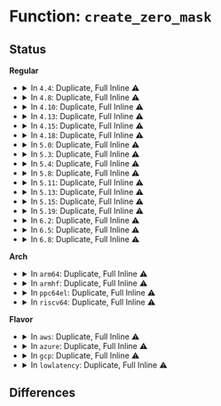 # Function: <code>create_zero_mask</code>

## Status
<b>Regular</b>
<ul>
<li>
<details>
<summary>In <code>4.4</code>: Duplicate, Full Inline ⚠️</summary>

**Collision:** Static Duplication

**Inline:** Full

**Transformation:** False

**Instances:**

```
In fs/namei.c (ffffffff8121a07a)
Location: arch/x86/include/asm/word-at-a-time.h:58
Inline: True
Inline callers:
  - fs/namei.c:link_path_walk
```
```
In lib/string.c (ffffffff813f18c1)
Location: arch/x86/include/asm/word-at-a-time.h:58
Inline: True
Inline callers:
  - lib/string.c:strscpy
```
```
In lib/strncpy_from_user.c (0)
Location: arch/x86/include/asm/word-at-a-time.h:58
Inline: True
```
```
In lib/strnlen_user.c (0)
Location: arch/x86/include/asm/word-at-a-time.h:58
Inline: True
```
</details>
</li>
<li>
<details>
<summary>In <code>4.8</code>: Duplicate, Full Inline ⚠️</summary>

**Collision:** Static Duplication

**Inline:** Full

**Transformation:** False

**Instances:**

```
In fs/namei.c (ffffffff81240717)
Location: arch/x86/include/asm/word-at-a-time.h:58
Inline: True
Inline callers:
  - fs/namei.c:link_path_walk
  - fs/namei.c:hashlen_string
```
```
In lib/string.c (ffffffff8143824a)
Location: arch/x86/include/asm/word-at-a-time.h:58
Inline: True
Inline callers:
  - lib/string.c:strscpy
```
```
In lib/strncpy_from_user.c (ffffffff81461ad2)
Location: arch/x86/include/asm/word-at-a-time.h:58
Inline: True
Inline callers:
  - lib/strncpy_from_user.c:strncpy_from_user
```
```
In lib/strnlen_user.c (ffffffff81461cc1)
Location: arch/x86/include/asm/word-at-a-time.h:58
Inline: True
Inline callers:
  - lib/strnlen_user.c:strlen_user
  - lib/strnlen_user.c:strnlen_user
```
</details>
</li>
<li>
<details>
<summary>In <code>4.10</code>: Duplicate, Full Inline ⚠️</summary>

**Collision:** Static Duplication

**Inline:** Full

**Transformation:** False

**Instances:**

```
In fs/namei.c (ffffffff81252bf7)
Location: arch/x86/include/asm/word-at-a-time.h:58
Inline: True
Inline callers:
  - fs/namei.c:link_path_walk
  - fs/namei.c:hashlen_string
```
```
In lib/string.c (ffffffff8145523a)
Location: arch/x86/include/asm/word-at-a-time.h:58
Inline: True
Inline callers:
  - lib/string.c:strscpy
```
```
In lib/strncpy_from_user.c (ffffffff81480610)
Location: arch/x86/include/asm/word-at-a-time.h:58
Inline: True
Inline callers:
  - lib/strncpy_from_user.c:strncpy_from_user
```
```
In lib/strnlen_user.c (ffffffff81480801)
Location: arch/x86/include/asm/word-at-a-time.h:58
Inline: True
Inline callers:
  - lib/strnlen_user.c:strlen_user
  - lib/strnlen_user.c:strnlen_user
```
</details>
</li>
<li>
<details>
<summary>In <code>4.13</code>: Duplicate, Full Inline ⚠️</summary>

**Collision:** Static Duplication

**Inline:** Full

**Transformation:** False

**Instances:**

```
In fs/namei.c (ffffffff8125edcc)
Location: arch/x86/include/asm/word-at-a-time.h:58
Inline: True
Inline callers:
  - fs/namei.c:link_path_walk
  - fs/namei.c:hashlen_string
```
```
In lib/strncpy_from_user.c (ffffffff814898cb)
Location: arch/x86/include/asm/word-at-a-time.h:58
Inline: True
Inline callers:
  - lib/strncpy_from_user.c:strncpy_from_user
```
```
In lib/strnlen_user.c (ffffffff814899da)
Location: arch/x86/include/asm/word-at-a-time.h:58
Inline: True
Inline callers:
  - lib/strnlen_user.c:strnlen_user
```
```
In lib/string.c (ffffffff818f6d6a)
Location: arch/x86/include/asm/word-at-a-time.h:58
Inline: True
Inline callers:
  - lib/string.c:strscpy
```
</details>
</li>
<li>
<details>
<summary>In <code>4.15</code>: Duplicate, Full Inline ⚠️</summary>

**Collision:** Static Duplication

**Inline:** Full

**Transformation:** False

**Instances:**

```
In fs/namei.c (ffffffff8128112c)
Location: arch/x86/include/asm/word-at-a-time.h:59
Inline: True
Inline callers:
  - fs/namei.c:link_path_walk
  - fs/namei.c:hashlen_string
```
```
In lib/strncpy_from_user.c (ffffffff814c5a1b)
Location: arch/x86/include/asm/word-at-a-time.h:59
Inline: True
Inline callers:
  - lib/strncpy_from_user.c:strncpy_from_user
```
```
In lib/strnlen_user.c (ffffffff814c5b27)
Location: arch/x86/include/asm/word-at-a-time.h:59
Inline: True
Inline callers:
  - lib/strnlen_user.c:strnlen_user
```
```
In lib/string.c (ffffffff8197d76a)
Location: arch/x86/include/asm/word-at-a-time.h:59
Inline: True
Inline callers:
  - lib/string.c:strscpy
```
</details>
</li>
<li>
<details>
<summary>In <code>4.18</code>: Duplicate, Full Inline ⚠️</summary>

**Collision:** Static Duplication

**Inline:** Full

**Transformation:** False

**Instances:**

```
In fs/namei.c (ffffffff812a7e3c)
Location: arch/x86/include/asm/word-at-a-time.h:59
Inline: True
Inline callers:
  - fs/namei.c:link_path_walk
  - fs/namei.c:hashlen_string
```
```
In lib/strncpy_from_user.c (ffffffff814f68f3)
Location: arch/x86/include/asm/word-at-a-time.h:59
Inline: True
Inline callers:
  - lib/strncpy_from_user.c:strncpy_from_user
```
```
In lib/strnlen_user.c (ffffffff814f6a1c)
Location: arch/x86/include/asm/word-at-a-time.h:59
Inline: True
Inline callers:
  - lib/strnlen_user.c:strnlen_user
```
```
In lib/string.c (ffffffff819d9c7b)
Location: arch/x86/include/asm/word-at-a-time.h:59
Inline: True
Inline callers:
  - lib/string.c:strscpy
```
</details>
</li>
<li>
<details>
<summary>In <code>5.0</code>: Duplicate, Full Inline ⚠️</summary>

**Collision:** Static Duplication

**Inline:** Full

**Transformation:** False

**Instances:**

```
In fs/namei.c (ffffffff812ba205)
Location: arch/x86/include/asm/word-at-a-time.h:59
Inline: True
Inline callers:
  - fs/namei.c:hashlen_string
```
```
In lib/strncpy_from_user.c (ffffffff8150ad3d)
Location: arch/x86/include/asm/word-at-a-time.h:59
Inline: True
Inline callers:
  - lib/strncpy_from_user.c:strncpy_from_user
```
```
In lib/strnlen_user.c (ffffffff8150ae63)
Location: arch/x86/include/asm/word-at-a-time.h:59
Inline: True
Inline callers:
  - lib/strnlen_user.c:strnlen_user
```
```
In lib/string.c (ffffffff81a11e9b)
Location: arch/x86/include/asm/word-at-a-time.h:59
Inline: True
Inline callers:
  - lib/string.c:strscpy
```
</details>
</li>
<li>
<details>
<summary>In <code>5.3</code>: Duplicate, Full Inline ⚠️</summary>

**Collision:** Static Duplication

**Inline:** Full

**Transformation:** False

**Instances:**

```
In fs/namei.c (ffffffff812d80f5)
Location: arch/x86/include/asm/word-at-a-time.h:59
Inline: True
Inline callers:
  - fs/namei.c:hashlen_string
```
```
In lib/strncpy_from_user.c (ffffffff81539474)
Location: arch/x86/include/asm/word-at-a-time.h:59
Inline: True
Inline callers:
  - lib/strncpy_from_user.c:strncpy_from_user
```
```
In lib/strnlen_user.c (ffffffff81539583)
Location: arch/x86/include/asm/word-at-a-time.h:59
Inline: True
Inline callers:
  - lib/strnlen_user.c:strnlen_user
```
```
In lib/string.c (ffffffff81a81315)
Location: arch/x86/include/asm/word-at-a-time.h:59
Inline: True
Inline callers:
  - lib/string.c:strscpy
```
</details>
</li>
<li>
<details>
<summary>In <code>5.4</code>: Duplicate, Full Inline ⚠️</summary>

**Collision:** Static Duplication

**Inline:** Full

**Transformation:** False

**Instances:**

```
In fs/namei.c (ffffffff812e9c65)
Location: arch/x86/include/asm/word-at-a-time.h:59
Inline: True
Inline callers:
  - fs/namei.c:hashlen_string
```
```
In lib/strncpy_from_user.c (ffffffff8155a27e)
Location: arch/x86/include/asm/word-at-a-time.h:59
Inline: True
Inline callers:
  - lib/strncpy_from_user.c:strncpy_from_user
```
```
In lib/strnlen_user.c (ffffffff8155a39f)
Location: arch/x86/include/asm/word-at-a-time.h:59
Inline: True
Inline callers:
  - lib/strnlen_user.c:strnlen_user
```
```
In lib/string.c (ffffffff81ab8962)
Location: arch/x86/include/asm/word-at-a-time.h:59
Inline: True
Inline callers:
  - lib/string.c:strscpy
```
</details>
</li>
<li>
<details>
<summary>In <code>5.8</code>: Duplicate, Full Inline ⚠️</summary>

**Collision:** Static Duplication

**Inline:** Full

**Transformation:** False

**Instances:**

```
In fs/namei.c (ffffffff81321e07)
Location: arch/x86/include/asm/word-at-a-time.h:59
Inline: True
Inline callers:
  - fs/namei.c:hashlen_string
```
```
In lib/strncpy_from_user.c (ffffffff815e3ba7)
Location: arch/x86/include/asm/word-at-a-time.h:59
Inline: True
Inline callers:
  - lib/strncpy_from_user.c:strncpy_from_user
```
```
In lib/strnlen_user.c (ffffffff815e3cc2)
Location: arch/x86/include/asm/word-at-a-time.h:59
Inline: True
Inline callers:
  - lib/strnlen_user.c:strnlen_user
```
```
In lib/string.c (ffffffff815f35c8)
Location: arch/x86/include/asm/word-at-a-time.h:59
Inline: True
Inline callers:
  - lib/string.c:strscpy
```
</details>
</li>
<li>
<details>
<summary>In <code>5.11</code>: Duplicate, Full Inline ⚠️</summary>

**Collision:** Static Duplication

**Inline:** Full

**Transformation:** False

**Instances:**

```
In fs/namei.c (ffffffff8132d3c7)
Location: arch/x86/include/asm/word-at-a-time.h:59
Inline: True
Inline callers:
  - fs/namei.c:hashlen_string
```
```
In lib/strncpy_from_user.c (ffffffff8160807f)
Location: arch/x86/include/asm/word-at-a-time.h:59
Inline: True
Inline callers:
  - lib/strncpy_from_user.c:strncpy_from_user
```
```
In lib/strnlen_user.c (ffffffff816081b1)
Location: arch/x86/include/asm/word-at-a-time.h:59
Inline: True
Inline callers:
  - lib/strnlen_user.c:strnlen_user
```
```
In lib/string.c (ffffffff81617c58)
Location: arch/x86/include/asm/word-at-a-time.h:59
Inline: True
Inline callers:
  - lib/string.c:strscpy
```
</details>
</li>
<li>
<details>
<summary>In <code>5.13</code>: Duplicate, Full Inline ⚠️</summary>

**Collision:** Static Duplication

**Inline:** Full

**Transformation:** False

**Instances:**

```
In fs/namei.c (ffffffff81332eba)
Location: arch/x86/include/asm/word-at-a-time.h:59
Inline: True
Inline callers:
  - fs/namei.c:hashlen_string
```
```
In lib/strncpy_from_user.c (ffffffff815eace7)
Location: arch/x86/include/asm/word-at-a-time.h:59
Inline: True
Inline callers:
  - lib/strncpy_from_user.c:strncpy_from_user
```
```
In lib/strnlen_user.c (ffffffff815eae5e)
Location: arch/x86/include/asm/word-at-a-time.h:59
Inline: True
Inline callers:
  - lib/strnlen_user.c:strnlen_user
```
```
In lib/string.c (ffffffff815fb2a8)
Location: arch/x86/include/asm/word-at-a-time.h:59
Inline: True
Inline callers:
  - lib/string.c:strscpy
```
</details>
</li>
<li>
<details>
<summary>In <code>5.15</code>: Duplicate, Full Inline ⚠️</summary>

**Collision:** Static Duplication

**Inline:** Full

**Transformation:** False

**Instances:**

```
In fs/namei.c (ffffffff8138064a)
Location: arch/x86/include/asm/word-at-a-time.h:59
Inline: True
Inline callers:
  - fs/namei.c:hashlen_string
```
```
In lib/strncpy_from_user.c (ffffffff816571e7)
Location: arch/x86/include/asm/word-at-a-time.h:59
Inline: True
Inline callers:
  - lib/strncpy_from_user.c:strncpy_from_user
```
```
In lib/strnlen_user.c (ffffffff8165735f)
Location: arch/x86/include/asm/word-at-a-time.h:59
Inline: True
Inline callers:
  - lib/strnlen_user.c:strnlen_user
```
```
In lib/string.c (ffffffff81668b78)
Location: arch/x86/include/asm/word-at-a-time.h:59
Inline: True
Inline callers:
  - lib/string.c:strscpy
```
</details>
</li>
<li>
<details>
<summary>In <code>5.19</code>: Duplicate, Full Inline ⚠️</summary>

**Collision:** Static Duplication

**Inline:** Full

**Transformation:** False

**Instances:**

```
In fs/namei.c (ffffffff814004ed)
Location: arch/x86/include/asm/word-at-a-time.h:59
Inline: True
Inline callers:
  - fs/namei.c:hashlen_string
```
```
In lib/strncpy_from_user.c (ffffffff8176ea24)
Location: arch/x86/include/asm/word-at-a-time.h:59
Inline: True
Inline callers:
  - lib/strncpy_from_user.c:strncpy_from_user
```
```
In lib/strnlen_user.c (ffffffff8176ebf2)
Location: arch/x86/include/asm/word-at-a-time.h:59
Inline: True
Inline callers:
  - lib/strnlen_user.c:strnlen_user
```
```
In lib/string.c (ffffffff81782556)
Location: arch/x86/include/asm/word-at-a-time.h:59
Inline: True
Inline callers:
  - lib/string.c:strscpy
```
</details>
</li>
<li>
<details>
<summary>In <code>6.2</code>: Duplicate, Full Inline ⚠️</summary>

**Collision:** Static Duplication

**Inline:** Full

**Transformation:** False

**Instances:**

```
In fs/namei.c (ffffffff81489971)
Location: arch/x86/include/asm/word-at-a-time.h:59
Inline: True
Inline callers:
  - fs/namei.c:hashlen_string
```
```
In lib/strncpy_from_user.c (ffffffff8189e334)
Location: arch/x86/include/asm/word-at-a-time.h:59
Inline: True
Inline callers:
  - lib/strncpy_from_user.c:strncpy_from_user
```
```
In lib/strnlen_user.c (ffffffff8189e4ee)
Location: arch/x86/include/asm/word-at-a-time.h:59
Inline: True
Inline callers:
  - lib/strnlen_user.c:strnlen_user
```
```
In lib/string.c (ffffffff8203f3e6)
Location: arch/x86/include/asm/word-at-a-time.h:59
Inline: True
Inline callers:
  - lib/string.c:strscpy
```
</details>
</li>
<li>
<details>
<summary>In <code>6.5</code>: Duplicate, Full Inline ⚠️</summary>

**Collision:** Static Duplication

**Inline:** Full

**Transformation:** False

**Instances:**

```
In fs/namei.c (ffffffff814be8a1)
Location: arch/x86/include/asm/word-at-a-time.h:59
Inline: True
Inline callers:
  - fs/namei.c:hashlen_string
```
```
In lib/strncpy_from_user.c (ffffffff818e08fc)
Location: arch/x86/include/asm/word-at-a-time.h:59
Inline: True
Inline callers:
  - lib/strncpy_from_user.c:strncpy_from_user
```
```
In lib/strnlen_user.c (ffffffff818e0ac3)
Location: arch/x86/include/asm/word-at-a-time.h:59
Inline: True
Inline callers:
  - lib/strnlen_user.c:strnlen_user
```
```
In lib/string.c (ffffffff820bd859)
Location: arch/x86/include/asm/word-at-a-time.h:59
Inline: True
Inline callers:
  - lib/string.c:strscpy
```
</details>
</li>
<li>
<details>
<summary>In <code>6.8</code>: Duplicate, Full Inline ⚠️</summary>

**Collision:** Static Duplication

**Inline:** Full

**Transformation:** False

**Instances:**

```
In fs/namei.c (ffffffff814f0d21)
Location: arch/x86/include/asm/word-at-a-time.h:59
Inline: True
Inline callers:
  - fs/namei.c:hashlen_string
```
```
In lib/strncpy_from_user.c (ffffffff8192743c)
Location: arch/x86/include/asm/word-at-a-time.h:59
Inline: True
Inline callers:
  - lib/strncpy_from_user.c:strncpy_from_user
```
```
In lib/strnlen_user.c (ffffffff8192762c)
Location: arch/x86/include/asm/word-at-a-time.h:59
Inline: True
Inline callers:
  - lib/strnlen_user.c:strnlen_user
```
```
In lib/string.c (ffffffff821980d9)
Location: arch/x86/include/asm/word-at-a-time.h:59
Inline: True
Inline callers:
  - lib/string.c:strscpy
```
</details>
</li>
</ul>
<b>Arch</b>
<ul>
<li>
<details>
<summary>In <code>arm64</code>: Duplicate, Full Inline ⚠️</summary>

**Collision:** Static Duplication

**Inline:** Full

**Transformation:** False

**Instances:**

```
In fs/namei.c (ffff800010391d40)
Location: arch/arm64/include/asm/word-at-a-time.h:30
Inline: True
Inline callers:
  - fs/namei.c:hashlen_string
```
```
In lib/strncpy_from_user.c (ffff800010666c34)
Location: arch/arm64/include/asm/word-at-a-time.h:30
Inline: True
Inline callers:
  - lib/strncpy_from_user.c:do_strncpy_from_user
```
```
In lib/strnlen_user.c (ffff800010666fa8)
Location: arch/arm64/include/asm/word-at-a-time.h:30
Inline: True
Inline callers:
  - lib/strnlen_user.c:do_strnlen_user
```
```
In lib/string.c (ffff800010d92d58)
Location: arch/arm64/include/asm/word-at-a-time.h:30
Inline: True
Inline callers:
  - lib/string.c:strscpy
```
</details>
</li>
<li>
<details>
<summary>In <code>armhf</code>: Duplicate, Full Inline ⚠️</summary>

**Collision:** Static Duplication

**Inline:** Full

**Transformation:** False

**Instances:**

```
In fs/namei.c (c057845c)
Location: arch/arm/include/asm/word-at-a-time.h:29
Inline: True
Inline callers:
  - fs/namei.c:hashlen_string
```
```
In lib/strncpy_from_user.c (c080f764)
Location: arch/arm/include/asm/word-at-a-time.h:29
Inline: True
Inline callers:
  - lib/strncpy_from_user.c:strncpy_from_user
```
```
In lib/strnlen_user.c (c080f908)
Location: arch/arm/include/asm/word-at-a-time.h:29
Inline: True
Inline callers:
  - lib/strnlen_user.c:strnlen_user
```
```
In lib/string.c (c0e8f654)
Location: arch/arm/include/asm/word-at-a-time.h:29
Inline: True
Inline callers:
  - lib/string.c:strscpy
```
</details>
</li>
<li>
<details>
<summary>In <code>ppc64el</code>: Duplicate, Full Inline ⚠️</summary>

**Collision:** Static Duplication

**Inline:** Full

**Transformation:** False

**Instances:**

```
In fs/namei.c (c000000000489c94)
Location: arch/powerpc/include/asm/word-at-a-time.h:77
Inline: True
Inline callers:
  - fs/namei.c:hashlen_string
```
```
In lib/strncpy_from_user.c (c00000000081c7e0)
Location: arch/powerpc/include/asm/word-at-a-time.h:77
Inline: True
Inline callers:
  - lib/strncpy_from_user.c:strncpy_from_user
```
```
In lib/strnlen_user.c (c00000000081ca00)
Location: arch/powerpc/include/asm/word-at-a-time.h:77
Inline: True
Inline callers:
  - lib/strnlen_user.c:strnlen_user
```
```
In lib/string.c (c000000000ed6dd4)
Location: arch/powerpc/include/asm/word-at-a-time.h:77
Inline: True
Inline callers:
  - lib/string.c:strscpy
```
</details>
</li>
<li>
<details>
<summary>In <code>riscv64</code>: Duplicate, Full Inline ⚠️</summary>

**Collision:** Static Duplication

**Inline:** Full

**Transformation:** False

**Instances:**

```
In lib/strncpy_from_user.c (ffffffe000492b56)
Location: arch/riscv/include/asm/word-at-a-time.h:34
Inline: True
Inline callers:
  - lib/strncpy_from_user.c:strncpy_from_user
```
```
In lib/strnlen_user.c (ffffffe000492c68)
Location: arch/riscv/include/asm/word-at-a-time.h:34
Inline: True
Inline callers:
  - lib/strnlen_user.c:strnlen_user
```
```
In lib/string.c (ffffffe0008bd0f2)
Location: arch/riscv/include/asm/word-at-a-time.h:34
Inline: True
Inline callers:
  - lib/string.c:strscpy
```
</details>
</li>
</ul>
<b>Flavor</b>
<ul>
<li>
<details>
<summary>In <code>aws</code>: Duplicate, Full Inline ⚠️</summary>

**Collision:** Static Duplication

**Inline:** Full

**Transformation:** False

**Instances:**

```
In fs/namei.c (ffffffff812e2245)
Location: arch/x86/include/asm/word-at-a-time.h:59
Inline: True
Inline callers:
  - fs/namei.c:hashlen_string
```
```
In lib/strncpy_from_user.c (ffffffff8155285e)
Location: arch/x86/include/asm/word-at-a-time.h:59
Inline: True
Inline callers:
  - lib/strncpy_from_user.c:strncpy_from_user
```
```
In lib/strnlen_user.c (ffffffff8155297f)
Location: arch/x86/include/asm/word-at-a-time.h:59
Inline: True
Inline callers:
  - lib/strnlen_user.c:strnlen_user
```
```
In lib/string.c (ffffffff81a577b2)
Location: arch/x86/include/asm/word-at-a-time.h:59
Inline: True
Inline callers:
  - lib/string.c:strscpy
```
</details>
</li>
<li>
<details>
<summary>In <code>azure</code>: Duplicate, Full Inline ⚠️</summary>

**Collision:** Static Duplication

**Inline:** Full

**Transformation:** False

**Instances:**

```
In fs/namei.c (ffffffff812d2e85)
Location: arch/x86/include/asm/word-at-a-time.h:59
Inline: True
Inline callers:
  - fs/namei.c:hashlen_string
```
```
In lib/strncpy_from_user.c (ffffffff81542b3e)
Location: arch/x86/include/asm/word-at-a-time.h:59
Inline: True
Inline callers:
  - lib/strncpy_from_user.c:strncpy_from_user
```
```
In lib/strnlen_user.c (ffffffff81542c5f)
Location: arch/x86/include/asm/word-at-a-time.h:59
Inline: True
Inline callers:
  - lib/strnlen_user.c:strnlen_user
```
```
In lib/string.c (ffffffff81a14892)
Location: arch/x86/include/asm/word-at-a-time.h:59
Inline: True
Inline callers:
  - lib/string.c:strscpy
```
</details>
</li>
<li>
<details>
<summary>In <code>gcp</code>: Duplicate, Full Inline ⚠️</summary>

**Collision:** Static Duplication

**Inline:** Full

**Transformation:** False

**Instances:**

```
In fs/namei.c (ffffffff812e0055)
Location: arch/x86/include/asm/word-at-a-time.h:59
Inline: True
Inline callers:
  - fs/namei.c:hashlen_string
```
```
In lib/strncpy_from_user.c (ffffffff8154e59e)
Location: arch/x86/include/asm/word-at-a-time.h:59
Inline: True
Inline callers:
  - lib/strncpy_from_user.c:strncpy_from_user
```
```
In lib/strnlen_user.c (ffffffff8154e6bf)
Location: arch/x86/include/asm/word-at-a-time.h:59
Inline: True
Inline callers:
  - lib/strnlen_user.c:strnlen_user
```
```
In lib/string.c (ffffffff81ac3ba2)
Location: arch/x86/include/asm/word-at-a-time.h:59
Inline: True
Inline callers:
  - lib/string.c:strscpy
```
</details>
</li>
<li>
<details>
<summary>In <code>lowlatency</code>: Duplicate, Full Inline ⚠️</summary>

**Collision:** Static Duplication

**Inline:** Full

**Transformation:** False

**Instances:**

```
In fs/namei.c (ffffffff812f18b5)
Location: arch/x86/include/asm/word-at-a-time.h:59
Inline: True
Inline callers:
  - fs/namei.c:hashlen_string
```
```
In lib/strncpy_from_user.c (ffffffff815683ee)
Location: arch/x86/include/asm/word-at-a-time.h:59
Inline: True
Inline callers:
  - lib/strncpy_from_user.c:strncpy_from_user
```
```
In lib/strnlen_user.c (ffffffff8156850f)
Location: arch/x86/include/asm/word-at-a-time.h:59
Inline: True
Inline callers:
  - lib/strnlen_user.c:strnlen_user
```
```
In lib/string.c (ffffffff81ad0072)
Location: arch/x86/include/asm/word-at-a-time.h:59
Inline: True
Inline callers:
  - lib/string.c:strscpy
```
</details>
</li>
</ul>

## Differences
